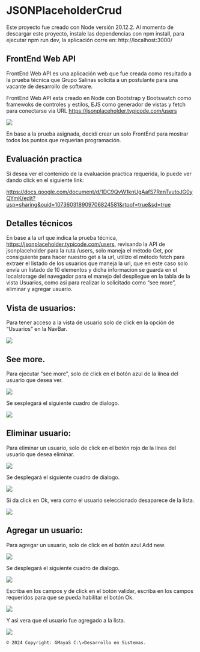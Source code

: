 # JSONPlaceholderCrud

Este proyecto fue creado con Node versión 20.12.2.
Al momento de descargar este proyecto, instale las dependencias con npm install, para ejecutar npm run dev, la aplicación corre en: http://localhost:3000/
## FrontEnd Web API

FrontEnd Web API es una aplicación web que fue creada como resultado a la prueba técnica que Grupo Salinas solicita a un postulante para una vacante de desarrollo de software.

FrontEnd Web API esta creado en Node con Bootstrap y Bootswatch como framewoks de controles y estilos, EJS como generador de vistas y fetch para conectarse via URL https://jsonplaceholder.typicode.com/users

![](/images/01.png)

En base a la prueba asignada, decidí crear un solo FrontEnd para mostrar todos los puntos que requerian programación.

## Evaluación practica

Si desea ver el contenido de la evaluación practica requerida, lo puede ver dando click en el siguiente link:

https://docs.google.com/document/d/1DC9QvW1knUgAafS7RenTvutoJG0yQYmK/edit?usp=sharing&ouid=107360318909706824581&rtpof=true&sd=true

## Detalles técnicos

En base a la url que indica la prueba técnica, https://jsonplaceholder.typicode.com/users, revisando la API de jsonplaceholder para la ruta /users, solo maneja el método Get, por consiguiente para hacer nuestro get a la url, utilizo el método fetch para extraer el listado de los usuarios que maneja la url, que en este caso solo envía un listado de 10 elementos y dicha informacion se guarda en el localstorage del navegador para el manejo del despliegue en la tabla de la vista Usuarios, como asi para realizar lo solicitado como “see more”, eliminar y agregar usuario.

## Vista de usuarios:

Para tener acceso a la vista de usuario solo de click en la opción de “Usuarios” en la NavBar.

![](/images/02.png)

## See more.

Para ejecutar “see more”, solo de click en el botón azul de la línea del usuario que desea ver.

![](/images/03.png)

Se sesplegará el siguiente cuadro de dialogo.

![](/images/04.png)

## Eliminar usuario:

Para eliminar un usuario, solo de click en el botón rojo de la línea del usuario que desea eliminar.

![](/images/05.png)

Se desplegará el siguiente cuadro de dialogo.

![](/images/06.png)

Si da click en Ok, vera como el usuario seleccionado desaparece de la lista.

![](/images/07.png)

## Agregar un usuario:

Para agregar un usuario, solo de click en el botón azul Add new.

![](/images/08.png)

Se desplegará el siguiente cuadro de dialogo.

![](/images/09.png)

Escriba en los campos y de click en el botón validar, escriba en los campos requeridos para que se pueda habilitar el botón Ok.

![](/images/10.png)


Y asi vera que el usuario fue agregado a la lista.

![](/images/11.png)

`© 2024 Copyright: GMayaS C:\>Desarrollo en Sistemas.`


